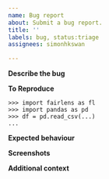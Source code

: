 ```yaml
---
name: Bug report
about: Submit a bug report.
title: ''
labels: bug, status:triage
assignees: simonhkswan

---
```


**Describe the bug**
<!--- A clear and concise description of what the bug is. --->

**To Reproduce**
<!--- Steps to reproduce the behaviour: --->
```pycon
>>> import fairlens as fl
>>> import pandas as pd
>>> df = pd.read_csv(...)
...
```

**Expected behaviour**
<!--- A clear and concise description of what you expected to happen. --->

**Screenshots**
<!--- If applicable, add screenshots to help explain your problem. --->

**Additional context**
<!--- Add any other context about the problem here. --->
